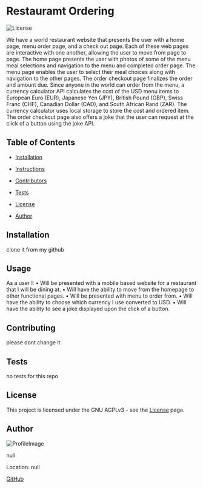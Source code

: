 # Restauramt Ordering

![License](https://img.shields.io/static/v1?label=license&message=GNU+AGPLv3&color=orange) 

We have a world restaurant website that presents the user with a home page, menu order page, and a check out page. Each of these web pages are interactive with one another, allowing the user to move from page to page. The home page presents the user with photos of some of the menu meal selections and navigation to the menu and completed order page. The menu page enables the user to select their meal choices along with navigation to the other pages. The order checkout page finalizes the order and amount due. Since anyone in the world can order from the menu, a currency calculator API calculates the cost of the USD menu items to European Euro (EUR), Japanese Yen (JPY), British Pound (GBP), Swiss Franc (CHF), Canadian Dollar (CAD), and South African Rand (ZAR). The currency calculator uses local storage to store the cost and ordered item. The order checkout page also offers a joke that the user can request at the click of a button using the joke API.

## Table of Contents

* [Installation](#Installation)

* [Instructions](#Instructions)

* [Contributors](#Contributors)

* [Tests](#Tests)

* [License](#License)

* [Author](#Author)

## Installation

clone it from my github

## Usage

As a user I: • Will be presented with a mobile based website for a restaurant that I will be dining at. • Will have the ability to move from the homepage to other functional pages. • Will be presented with menu to order from. • Will have the ability to choose which currency I use converted to USD. • Will have the ability to see a joke displayed upon the click of a button.

## Contributing

please dont change it

## Tests

no tests for this repo

## License

This project is licensed under the GNU AGPLv3 - see the [License](https://choosealicense.com/licenses/agpl-3.0/) page.

## Author

![ProfileImage](https://avatars.githubusercontent.com/u/63318679?v=4)

null

Location: null

[GitHub](https://github.com/ambrosiomaxwell)
